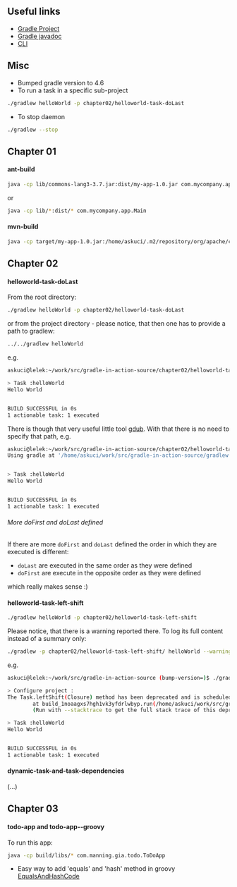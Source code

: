 ## Useful links
* [Gradle Project](https://docs.gradle.org/4.6/dsl/org.gradle.api.Project.html)
* [Gradle javadoc](https://docs.gradle.org/current/javadoc/index.html)
* [CLI](https://docs.gradle.org/4.6/userguide/command_line_interface.html)

## Misc
* Bumped gradle version to 4.6
* To run a task in a specific sub-project
```bash
./gradlew helloWorld -p chapter02/helloworld-task-doLast
```
* To stop daemon
```bash
./gradlew --stop
```

## Chapter 01
#### ant-build
```bash
java -cp lib/commons-lang3-3.7.jar:dist/my-app-1.0.jar com.mycompany.app.Main
```
or
```bash
java -cp lib/*:dist/* com.mycompany.app.Main
```

#### mvn-build
```bash
java -cp target/my-app-1.0.jar:/home/askuci/.m2/repository/org/apache/commons/commons-lang3/3.7/commons-lang3-3.7.jar com.mycompany.app.Main 
```
## Chapter 02

#### helloworld-task-doLast
From the root directory:
```bash
./gradlew helloWorld -p chapter02/helloworld-task-doLast
```
or from the project directory - please notice, that then one has to provide a path to gradlew:
```bash
../../gradlew helloWorld
```
e.g.
```bash
askuci@lelek:~/work/src/gradle-in-action-source/chapter02/helloworld-task-doLast (bump-version *=)$ ../../gradlew helloWorld

> Task :helloWorld 
Hello World


BUILD SUCCESSFUL in 0s
1 actionable task: 1 executed
```
There is though that very useful little tool [gdub](http://www.gdub.rocks/).
With that there is no need to specify that path, e.g.
```bash
askuci@lelek:~/work/src/gradle-in-action-source/chapter02/helloworld-task-doLast (bump-version *=)$ gw helloWorld
Using gradle at '/home/askuci/work/src/gradle-in-action-source/gradlew' to run buildfile '/home/askuci/work/src/gradle-in-action-source/chapter02/helloworld-task-doLast/build.gradle':


> Task :helloWorld 
Hello World


BUILD SUCCESSFUL in 0s
1 actionable task: 1 executed
```
###### More doFirst and doLast defined
If there are more ```doFirst``` and ```doLast``` defined the order in which they are executed is different:
* ```doLast``` are executed in the same order as they were defined
* ```doFirst``` are execute in the opposite order as they were defined

which really makes sense :)

#### helloworld-task-left-shift
```bash
./gradlew helloWorld -p chapter02/helloworld-task-left-shift
```
Please notice, that there is a warning reported there. To log its full content instead of a summary only:
```bash
./gradlew -p chapter02/helloworld-task-left-shift/ helloWorld --warning-mode=all 
```
e.g.
```bash
askuci@lelek:~/work/src/gradle-in-action-source (bump-version=)$ ./gradlew -p chapter02/helloworld-task-left-shift/ helloWorld --warning-mode=all

> Configure project : 
The Task.leftShift(Closure) method has been deprecated and is scheduled to be removed in Gradle 5.0. Please use Task.doLast(Action) instead.
        at build_1noaagxs7hgh1vk3yfdrlwbyp.run(/home/askuci/work/src/gradle-in-action-source/chapter02/helloworld-task-left-shift/build.gradle:1)
        (Run with --stacktrace to get the full stack trace of this deprecation warning.)

> Task :helloWorld 
Hello World


BUILD SUCCESSFUL in 0s
1 actionable task: 1 executed
```

#### dynamic-task-and-task-dependencies
(...)

## Chapter 03

#### todo-app and todo-app--groovy
To run this app:
```bash
java -cp build/libs/* com.manning.gia.todo.ToDoApp
```
* Easy way to add 'equals' and 'hash' method in groovy
[EqualsAndHashCode](http://docs.groovy-lang.org/latest/html/api/groovy/transform/EqualsAndHashCode.html)